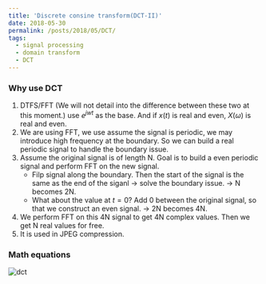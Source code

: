 ```yaml
---
title: 'Discrete consine transform(DCT-II)'
date: 2018-05-30
permalink: /posts/2018/05/DCT/
tags:
  - signal processing
  - domain transform
  - DCT
---
```


### Why use DCT
1. DTFS/FFT (We will not detail into the difference between these two at this moment.) use $e^{jwt}$ as the base. And if $x(t)$ is real and even, $X(\omega)$ is real and even.
2. We are using FFT, we use assume the signal is periodic, we may introduce high frequency at the boundary. So we can build a real periodic signal to handle the boundary issue.
3. Assume the original signal is of length N. Goal is to build a even periodic signal and perform FFT on the new signal.
	* Filp signal along the boundary. Then the start of the signal is the same as the end of the siganl -> solve the boundary issue. -> N becomes 2N.
	* What about the value at $t = 0$? Add 0 between the original signal, so that we construct an even signal. -> 2N becomes 4N.
4. We perform FFT on this 4N signal to get 4N complex values. Then we get N real values for free.
5. It is used in JPEG compression.

### Math equations
 
![dct]({{site.url}}{{site.baseurl}}/assets/images/dct.png)



